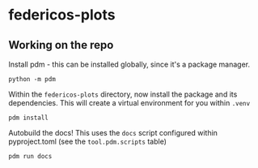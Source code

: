 # federicos-plots

## Working on the repo

Install pdm - this can be installed globally, since it's a package manager.

```
python -m pdm
```

Within the `federicos-plots` directory, now install the package and its dependencies.
This will create a virtual environment for you within `.venv`

```
pdm install
```

Autobuild the docs!
This uses the `docs` script configured within pyproject.toml
(see the `tool.pdm.scripts` table)

```
pdm run docs
```